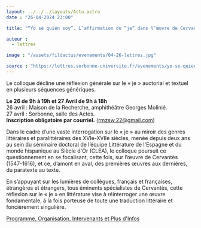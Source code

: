 ```yaml
---
layout: ../../../layouts/Actu.astro
date : "26-04-2024 23:00"

title: "“Yo sé quién soy”. L’affirmation du “je” dans l’œuvre de Cervantès (héritage, hypertrophie, énigme)"

auteur :
  - lettres

image : "/assets/fildactus/evenements/04-26-lettres.jpg"

source : "https://lettres.sorbonne-universite.fr/evenements/yo-se-quien-soy-l-affirmation-du-je-dans-l-oeuvre-de-cervantes-heritage-hypertrophie-enigme"
---
```


Le colloque décline une réflexion générale sur le « je » auctorial et textuel en plusieurs séquences génériques.

__Le 26 de 9h à 19h et 27 Avril de 9h à 18h__  
26 avril : Maison de la Recherche, amphithéâtre Georges Molinié.  
27 avril : Sorbonne, salle des Actes.  
__Inscription obligatoire par courriel.__ (rmzsw.22@gmail.com)

Dans le cadre d’une vaste interrogation sur le « je » au miroir des genres littéraires et paralittéraires des XVIe-XVIIe siècles, menée depuis deux ans au sein du séminaire doctoral de l’équipe Littérature de l'Espagne et du monde hispanique au Siècle d'Or (CLEA), le colloque poursuit ce questionnement en se focalisant, cette fois, sur l’œuvre de Cervantès (1547-1616), et ce, d’amont en aval, des premières œuvres aux dernières, du paratexte au texte.

En s’appuyant sur les lumières de collègues, français et françaises, étrangères et étrangers, tous éminents spécialistes de Cervantès, cette réflexion sur le « je » en littérature vise à réinterroger une œuvre fondamentale, à la fois porteuse de toute une traduction littéraire et foncièrement singulière.

[Programme, Organisation, Intervenants et Plus d'Infos](https://lettres.sorbonne-universite.fr/evenements/yo-se-quien-soy-l-affirmation-du-je-dans-l-oeuvre-de-cervantes-heritage-hypertrophie-enigme)